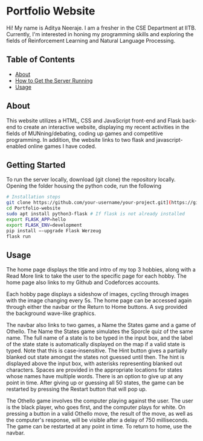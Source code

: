 # Portfolio Website

Hi! My name is Aditya Neeraje. I am a fresher in the CSE Department at IITB. Currently, I'm interested in honing my programming skills and exploring the fields of Reinforcement Learning and Natural Language Processing.

## Table of Contents

- [About](#about)
- [How to Get the Server Running](#getting-started)
- [Usage](#usage)

## About

This website utilizes a HTML, CSS and JavaScript front-end and Flask back-end to create an interactive website, displaying my recent activities in the fields of MUNning/debating, coding up games and competitive programming. In addition, the website links to two flask and javascript-enabled online games I have coded.

## Getting Started

To run the server locally, download (git clone) the repository locally. Opening the folder housing the python code, run the following

```bash
# Installation steps
git clone https://github.com/your-username/your-project.git](https://github.com/AdityaNeeraje/Portfolio-Website)https://github.com/AdityaNeeraje/Portfolio-Website
cd Portfolio-website
sudo apt install python3-flask # If flask is not already installed
export FLASK_APP=hello
export FLASK_ENV=development
pip install –-upgrade Flask Werzeug
flask run

```

## Usage

The home page displays the title and intro of my top 3 hobbies, along with a Read More link to take the user to the specific page for each hobby. The home page also links to my Github and Codeforces accounts.

Each hobby page displays a sideshow of images, cycling through images with the image changing every 5s. The home page can be accessed again through either the navbar or the Return to Home buttons. A svg provided the background wave-like graphics.

The navbar also links to two games, a Name the States game and a game of Othello. The Name the States game simulates the Sporcle quiz of the same name. The full name of a state is to be typed in the input box, and the label of the state state is automatically displayed on the map if a valid state is typed. Note that this is case-insensitive. The Hint button gives a partially blanked out state amongst the states not guessed until then. The hint is displayed above the input box, with asterisks representing blanked out characters. Spaces are provided in the appropriate locations for states whose names have multiple words. There is an option to give up at any point in time. After giving up or guessing all 50 states, the game can be restarted by pressing the Restart button that will pop up.

The Othello game involves the computer playing against the user. The user is the black player, who goes first, and the computer plays for white. On pressing a button in a valid Othello move, the result of the move, as well as the computer's response, will be visible after a delay of 750 milliseconds. The game can be restarted at any point in time. To return to home, use the navbar.